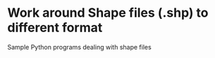 # Work around Shape files (.shp) to different format
Sample Python programs dealing with shape files
